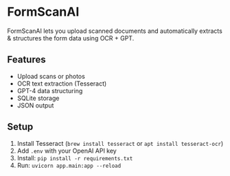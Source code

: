 # FormScanAI

FormScanAI lets you upload scanned documents and automatically extracts & structures the form data using OCR + GPT.

## Features
- Upload scans or photos
- OCR text extraction (Tesseract)
- GPT-4 data structuring
- SQLite storage
- JSON output

## Setup
1. Install Tesseract (`brew install tesseract` or `apt install tesseract-ocr`)
2. Add `.env` with your OpenAI API key
3. Install: `pip install -r requirements.txt`
4. Run: `uvicorn app.main:app --reload`
